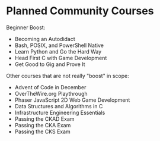 # Planned Community Courses

Beginner Boost:

* Becoming an Autodidact
* Bash, POSIX, and PowerShell Native 
* Learn Python and Go the Hard Way
* Head First C with Game Development
* Get Good to Gig and Prove It

Other courses that are not really "boost" in scope:

* Advent of Code in December
* OverTheWire.org Playthrough
* Phaser JavaScript 2D Web Game Development
* Data Structures and Algorithms in C
* Infrastructure Engineering Essentials
* Passing the CKAD Exam
* Passing the CKA Exam
* Passing the CKS Exam
